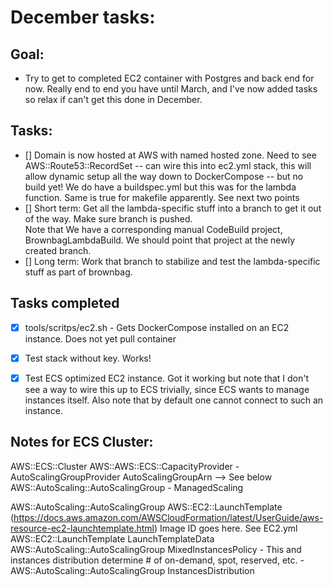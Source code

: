 # December tasks:

## Goal:

* Try to get to completed EC2 container with Postgres and back end for now.  Really end to end you have until March, 
and I've now added tasks so relax if can't get this done in December.

## Tasks:

* [] Domain is now hosted at AWS with named hosted zone.  Need to see AWS::Route53::RecordSet -- can wire this into 
ec2.yml stack, this will allow dynamic setup all the way down to DockerCompose -- but no build yet!  We do have a 
buildspec.yml but this was for the lambda function.  Same is true for makefile apparently.   See next two points  
* [] Short term: Get all the lambda-specific stuff into a branch to get it out of the way.  Make sure branch is pushed.  
Note that We have a corresponding manual CodeBuild project, BrownbagLambdaBuild.  We should point that project
at the newly created branch.  
* [] Long term:  Work that branch to stabilize and test the lambda-specific stuff as part of brownbag.

## Tasks completed

* [x] tools/scritps/ec2.sh - Gets DockerCompose installed on an EC2 instance.  Does not yet pull container

* [x] Test stack without key. Works!
* [x] Test ECS optimized EC2 instance.  Got it working but note that I don't see a way to wire this up to ECS trivially, since ECS wants to manage instances itself.  Also note that by default one cannot connect to such an instance.

## Notes for ECS Cluster:

AWS::ECS::Cluster
    AWS::AWS::ECS::CapacityProvider
        - AutoScalingGroupProvider
            AutoScalingGroupArn --> See below AWS::AutoScaling::AutoScalingGroup
        - ManagedScaling

AWS::AutoScaling::AutoScalingGroup
    AWS::EC2::LaunchTemplate (https://docs.aws.amazon.com/AWSCloudFormation/latest/UserGuide/aws-resource-ec2-launchtemplate.html)
        Image ID goes here.  See EC2.yml
        AWS::EC2::LaunchTemplate LaunchTemplateData
    AWS::AutoScaling::AutoScalingGroup MixedInstancesPolicy - This and instances distribution determine # of on-demand, spot, reserved, etc.
        - AWS::AutoScaling::AutoScalingGroup InstancesDistribution